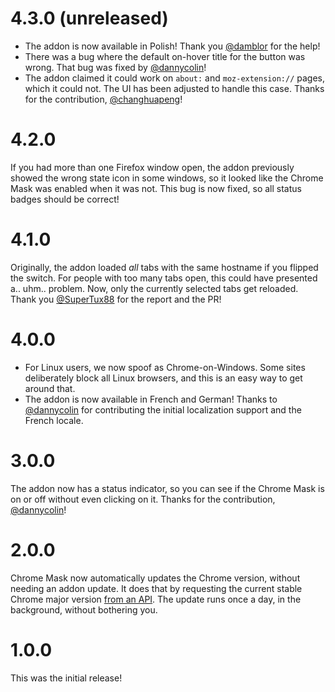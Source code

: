 # 4.3.0 (unreleased)

- The addon is now available in Polish! Thank you [@damblor](https://github.com/damblor) for the help!
- There was a bug where the default on-hover title for the button was wrong. That bug was fixed by [@dannycolin](https://github.com/dannycolin)!
- The addon claimed it could work on `about:` and `moz-extension://` pages, which it could not. The UI has been adjusted to handle this case. Thanks for the contribution, [@changhuapeng](https://github.com/changhuapeng)!

# 4.2.0

If you had more than one Firefox window open, the addon previously showed the wrong state icon in some windows, so it looked like the Chrome Mask was enabled when it was not. This bug is now fixed, so all status badges should be correct!

# 4.1.0

Originally, the addon loaded _all_ tabs with the same hostname if you flipped the switch. For people with too many tabs open, this could have presented a.. uhm.. problem. Now, only the currently selected tabs get reloaded. Thank you [@SuperTux88](https://github.com/SuperTux88) for the report and the PR!

# 4.0.0

- For Linux users, we now spoof as Chrome-on-Windows. Some sites deliberately block all Linux browsers, and this is an easy way to get around that.
- The addon is now available in French and German! Thanks to [@dannycolin](https://github.com/dannycolin) for contributing the initial localization support and the French locale.

# 3.0.0

The addon now has a status indicator, so you can see if the Chrome Mask is on or off without even clicking on it. Thanks for the contribution, [@dannycolin](https://github.com/dannycolin)!

# 2.0.0

Chrome Mask now automatically updates the Chrome version, without needing an addon update. It does that by requesting the current stable Chrome major version [from an API](https://chrome-mask-remote-storage.0b101010.services/current-chrome-major-version.txt). The update runs once a day, in the background, without bothering you.

# 1.0.0

This was the initial release!
